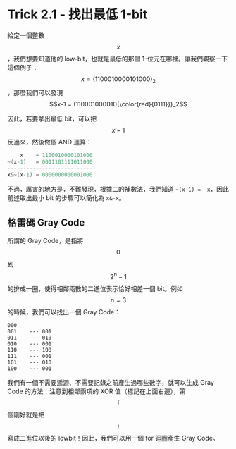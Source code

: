 # Trick 2.1 - 找出最低 1-bit

給定一個整數 $$x$$，我們想要知道他的 low-bit，也就是最低的那個 1-位元在哪裡。讓我們觀察一下這個例子： $$x = (1100010000101000)_2$$，那麼我們可以發現 $$x-1 = (110001000010{\color{red}{0111}})_2$$

因此，若要拿出最低 bit，可以把 $$x-1$$ 反過來，然後做個 AND 運算：

```c++
    x    = 1100010000101000
~(x-1)   = 0011101111011000
----------------------------
x&~(x-1) = 0000000000001000
```

不過，厲害的地方是，不難發現，根據二的補數法，我們知道 `~(x-1) = -x`，因此前述取出最小 bit 的步驟可以簡化為 `x&-x`。

## 格雷碼 Gray Code

所謂的 Gray Code，是指將 $$0$$ 到 $$2^n-1$$ 的排成一圈，使得相鄰兩數的二進位表示恰好相差一個 bit。例如 $$n=3$$ 的時候，我們可以找出一個 Gray Code：

```
000
001    --- 001
011    --- 010
010    --- 001
110    --- 100
111    --- 001
101    --- 010
100    --- 001
```

我們有一個不需要遞迴、不需要記錄之前產生過哪些數字，就可以生成 Gray Code 的方法：注意到相鄰兩項的 XOR 值（標記在上面右邊），第 $$i$$ 個剛好就是把 $$i$$ 寫成二進位以後的 lowbit！因此，我們可以用一個 for 迴圈產生 Gray Code。
